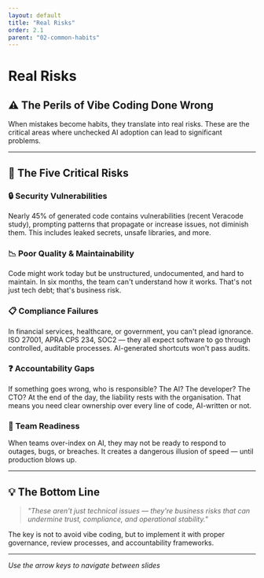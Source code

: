 ```yaml
---
layout: default
title: "Real Risks"
order: 2.1
parent: "02-common-habits"
---
```


# Real Risks

## ⚠️ The Perils of Vibe Coding Done Wrong

When mistakes become habits, they translate into real risks. These are the critical areas where unchecked AI adoption can lead to significant problems.

---

## 🚨 The Five Critical Risks

<div class="risk-list">
    <div class="risk-item">
        <h3>🔒 Security Vulnerabilities</h3>
        <p>Nearly 45% of generated code contains vulnerabilities (recent Veracode study), prompting patterns that propagate or increase issues, not diminish them. This includes leaked secrets, unsafe libraries, and more.</p>
    </div>
    <div class="risk-item">
        <h3>📉 Poor Quality & Maintainability</h3>
        <p>Code might work today but be unstructured, undocumented, and hard to maintain. In six months, the team can't understand how it works. That's not just tech debt; that's business risk.</p>
    </div>
    <div class="risk-item">
        <h3>📋 Compliance Failures</h3>
        <p>In financial services, healthcare, or government, you can't plead ignorance. ISO 27001, APRA CPS 234, SOC2 — they all expect software to go through controlled, auditable processes. AI-generated shortcuts won't pass audits.</p>
    </div>
    <div class="risk-item">
        <h3>❓ Accountability Gaps</h3>
        <p>If something goes wrong, who is responsible? The AI? The developer? The CTO? At the end of the day, the liability rests with the organisation. That means you need clear ownership over every line of code, AI-written or not.</p>
    </div>
    <div class="risk-item">
        <h3>👥 Team Readiness</h3>
        <p>When teams over-index on AI, they may not be ready to respond to outages, bugs, or breaches. It creates a dangerous illusion of speed — until production blows up.</p>
    </div>
</div>

---

## 💡 The Bottom Line

> *"These aren't just technical issues — they're business risks that can undermine trust, compliance, and operational stability."*

The key is not to avoid vibe coding, but to implement it with proper governance, review processes, and accountability frameworks.

---

*Use the arrow keys to navigate between slides*
